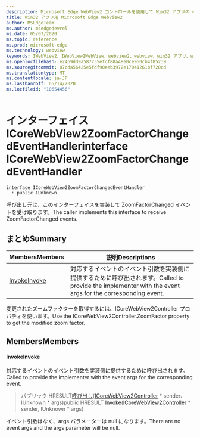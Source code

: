 ```yaml
---
description: Microsoft Edge WebView2 コントロールを使用して Win32 アプリの web コンテンツをホストする
title: Win32 アプリ用 Microsoft Edge WebView2
author: MSEdgeTeam
ms.author: msedgedevrel
ms.date: 05/07/2020
ms.topic: reference
ms.prod: microsoft-edge
ms.technology: webview
keywords: IWebView2、IWebView2WebView、webview2、webview、win32 アプリ、win32、edge、ICoreWebView2、ICoreWebView2Controller、browser control、edge html
ms.openlocfilehash: e2469dd9a587735efcf88a48e0ce950cb4f85239
ms.sourcegitcommit: 07cda56425e5fdf90eeb3972e17041261bf720cd
ms.translationtype: MT
ms.contentlocale: ja-JP
ms.lasthandoff: 05/14/2020
ms.locfileid: "10654456"
---
```

# <span data-ttu-id="23b92-104">インターフェイス ICoreWebView2ZoomFactorChangedEventHandler</span><span class="sxs-lookup"><span data-stu-id="23b92-104">interface ICoreWebView2ZoomFactorChangedEventHandler</span></span> 

```
interface ICoreWebView2ZoomFactorChangedEventHandler
  : public IUnknown
```

<span data-ttu-id="23b92-105">呼び出し元は、このインターフェイスを実装して ZoomFactorChanged イベントを受け取ります。</span><span class="sxs-lookup"><span data-stu-id="23b92-105">The caller implements this interface to receive ZoomFactorChanged events.</span></span>

## <span data-ttu-id="23b92-106">まとめ</span><span class="sxs-lookup"><span data-stu-id="23b92-106">Summary</span></span>

 <span data-ttu-id="23b92-107">Members</span><span class="sxs-lookup"><span data-stu-id="23b92-107">Members</span></span>                        | <span data-ttu-id="23b92-108">説明</span><span class="sxs-lookup"><span data-stu-id="23b92-108">Descriptions</span></span>
--------------------------------|---------------------------------------------
[<span data-ttu-id="23b92-109">Invoke</span><span class="sxs-lookup"><span data-stu-id="23b92-109">Invoke</span></span>](#invoke) | <span data-ttu-id="23b92-110">対応するイベントのイベント引数を実装側に提供するために呼び出されます。</span><span class="sxs-lookup"><span data-stu-id="23b92-110">Called to provide the implementer with the event args for the corresponding event.</span></span>

<span data-ttu-id="23b92-111">変更されたズームファクターを取得するには、ICoreWebView2Controller プロパティを使います。</span><span class="sxs-lookup"><span data-stu-id="23b92-111">Use the ICoreWebView2Controller.ZoomFactor property to get the modified zoom factor.</span></span>

## <span data-ttu-id="23b92-112">Members</span><span class="sxs-lookup"><span data-stu-id="23b92-112">Members</span></span>

#### <span data-ttu-id="23b92-113">Invoke</span><span class="sxs-lookup"><span data-stu-id="23b92-113">Invoke</span></span> 

<span data-ttu-id="23b92-114">対応するイベントのイベント引数を実装側に提供するために呼び出されます。</span><span class="sxs-lookup"><span data-stu-id="23b92-114">Called to provide the implementer with the event args for the corresponding event.</span></span>

> <span data-ttu-id="23b92-115">パブリック HRESULT[呼び出し](#invoke)([ICoreWebView2Controller](icorewebview2controller.md) \* sender、IUnknown \* args)</span><span class="sxs-lookup"><span data-stu-id="23b92-115">public HRESULT [Invoke](#invoke)([ICoreWebView2Controller](icorewebview2controller.md) \* sender, IUnknown \* args)</span></span>

<span data-ttu-id="23b92-116">イベント引数はなく、args パラメーターは null になります。</span><span class="sxs-lookup"><span data-stu-id="23b92-116">There are no event args and the args parameter will be null.</span></span>


